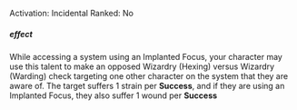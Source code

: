 Activation: Incidental
Ranked: No
##### effect
While accessing a system using an Implanted
Focus, your character may
use this talent to make an opposed
Wizardry (Hexing) versus Wizardry
(Warding) check targeting one other character
on the system that they are aware of. The
target suffers 1 strain per **Success**, and if they are
using an Implanted Focus, they also suffer 1 wound per **Success**